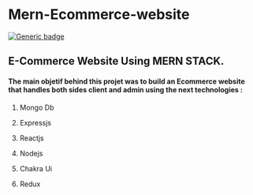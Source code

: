 # Mern-Ecommerce-website 
[![Generic badge](https://img.shields.io/badge/Responsive-Yes-<COLOR>.svg)](https://eastclothing.herokuapp.com/) 
## E-Commerce Website Using MERN STACK. 



#### The main objetif behind this projet was to build an Ecommerce website that handles both sides client and admin using the next technologies :  

 1. Mongo Db  
 
 2. Expressjs  
 
 3. Reactjs  
 4. Nodejs  
 5. Chakra Ui  
 6. Redux  



